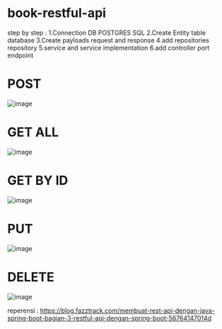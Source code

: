 # book-restful-api

step by step :
1.Connection DB POSTGRES SQL 
2.Create Entity table database 
3.Create payloads request and response 
4.add repositories repository
5.service and service implementation 
6.add controller port endpoint

# POST 
![image](https://github.com/engkoskostaman97/book-restful-api/assets/110719940/0c2992bb-db91-47db-8430-c7900d4e7767)
# GET ALL
![image](https://github.com/engkoskostaman97/book-restful-api/assets/110719940/7df2ab37-1fe0-4a64-a77a-4c8e378df24e)
# GET BY ID
![image](https://github.com/engkoskostaman97/book-restful-api/assets/110719940/a2b9f628-717e-4f06-9d6d-829d8363351d)
# PUT 
![image](https://github.com/engkoskostaman97/book-restful-api/assets/110719940/aebdee70-7a9d-4443-8f4b-0e0cea8fd7a5)
# DELETE
![image](https://github.com/engkoskostaman97/book-restful-api/assets/110719940/be13bbcd-5e3f-41f4-8aa3-f9607ae9c7ee)


reperensi :
https://blog.fazztrack.com/membuat-rest-api-dengan-java-spring-boot-bagian-3-restful-api-dengan-spring-boot-56764147014d




